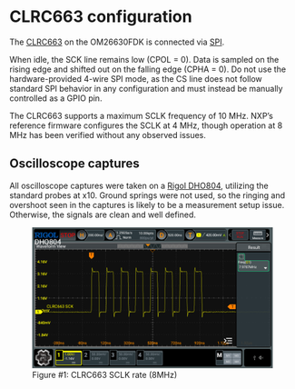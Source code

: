 # CLRC663 configuration

The [CLRC663](https://www.nxp.com/products/CLRC66303HN) on the OM26630FDK is
connected via [SPI](https://en.wikipedia.org/wiki/Serial_Peripheral_Interface).

When idle, the SCK line remains low (CPOL = 0). Data is sampled on the rising
edge and shifted out on the falling edge (CPHA = 0). Do not use the
hardware-provided 4-wire SPI mode, as the CS line does not follow standard SPI
behavior in any configuration and must instead be manually controlled as a GPIO
pin.

The CLRC663 supports a maximum SCLK frequency of 10 MHz. NXP’s reference
firmware configures the SCLK at 4 MHz, though operation at 8 MHz has been
verified without any observed issues.

## Oscilloscope captures

All oscilloscope captures were taken on a [Rigol DHO804](https://www.rigolna.com/products/rigol-digital-oscilloscopes/dho800/),
utilizing the standard probes at x10. Ground springs were not used, so the
ringing and overshoot seen in the captures is likely to be a measurement setup
issue. Otherwise, the signals are clean and well defined.

<figure>
<img src="../assets/clrc663-sck.png">
<figcaption>Figure #1: CLRC663 SCLK rate (8MHz)</figcaption>
</figure>

